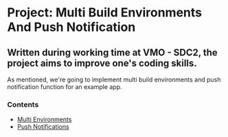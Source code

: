 # **Project: Multi Build Environments And Push Notification**

## Written during working time at VMO - SDC2, the project aims to improve one's coding skills.

As mentioned, we're going to implement multi build environments and push notification function for an example app.

### **Contents**

- [Multi Environments](MultiEnv.md)
- [Push Notifications](PushNoti.md)